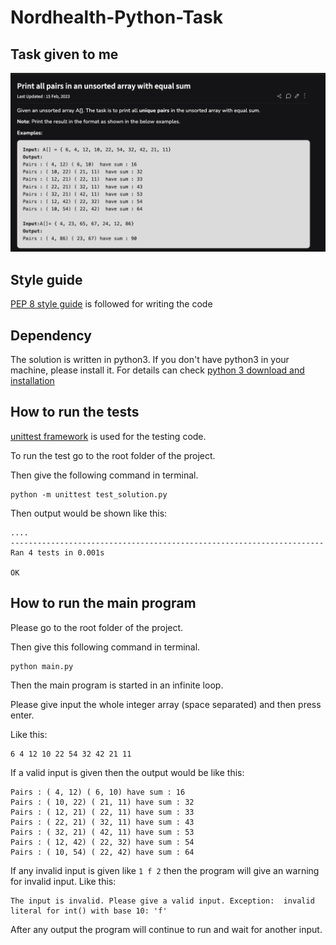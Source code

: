 # Nordhealth-Python-Task

## Task given to me
![](./problem.png)


## Style guide

[PEP 8 style guide](https://peps.python.org/pep-0008/) is followed for writing the code 

## Dependency

The solution is written in python3. If you don't have python3 in your 
machine, please install it. For details can check [python 3 download and 
installation](https://www.python.org/downloads/) 

## How to run the tests

[unittest framework](https://docs.python.org/3/library/unittest.html) is 
used for the testing code. 

To run the test go to the root folder of the project.

Then give the following command in terminal.

```
python -m unittest test_solution.py
```

Then output would be shown like this:

```
....
----------------------------------------------------------------------
Ran 4 tests in 0.001s

OK
```

## How to run the main program

Please go to the root folder of the project. 

Then give this following command in terminal.

``` 
python main.py
```

Then the main program is started in an infinite loop. 

Please give input the whole integer array (space separated) and then press enter.

Like this:

``` 
6 4 12 10 22 54 32 42 21 11
```


If a valid input is given then the output would be like this:

``` 
Pairs : ( 4, 12) ( 6, 10) have sum : 16
Pairs : ( 10, 22) ( 21, 11) have sum : 32
Pairs : ( 12, 21) ( 22, 11) have sum : 33
Pairs : ( 22, 21) ( 32, 11) have sum : 43
Pairs : ( 32, 21) ( 42, 11) have sum : 53
Pairs : ( 12, 42) ( 22, 32) have sum : 54
Pairs : ( 10, 54) ( 22, 42) have sum : 64
```

If any invalid input is given like `1 f 2` then the program will give 
an warning for invalid input.
Like this:
``` 
The input is invalid. Please give a valid input. Exception:  invalid literal for int() with base 10: 'f'
```

After any output the program will continue to run and wait for another input.